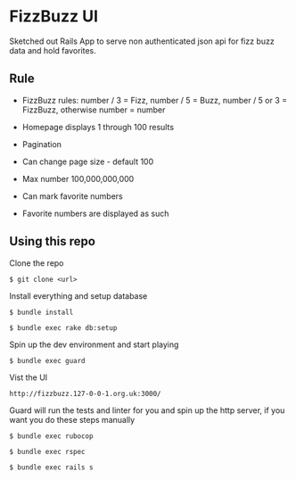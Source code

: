 FizzBuzz UI
===========

Sketched out Rails App to serve non authenticated json api for fizz buzz data and hold favorites.

Rule
--------

* FizzBuzz rules: number / 3 = Fizz, number / 5 = Buzz, number / 5 or 3 = FizzBuzz, otherwise number = number

* Homepage displays 1 through 100 results

* Pagination

* Can change page size - default 100

* Max number 100,000,000,000

* Can mark favorite numbers

* Favorite numbers are displayed as such

Using this repo
---------------

Clone the repo

    $ git clone <url>

Install everything and setup database

    $ bundle install

    $ bundle exec rake db:setup

Spin up the dev environment and start playing

    $ bundle exec guard

Vist the UI

    http://fizzbuzz.127-0-0-1.org.uk:3000/

Guard will run the tests and linter for you and spin up the http server, if you want you do these steps manually

    $ bundle exec rubocop

    $ bundle exec rspec

    $ bundle exec rails s

